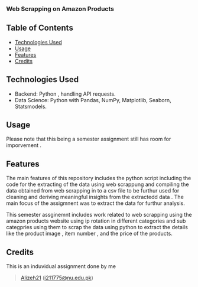 ### Web Scrapping on Amazon Products 

## Table of Contents
- [Technologies Used](#Technologies)
- [Usage](#usage)
- [Features](#features)
- [Credits](#credits)

## Technologies Used

- Backend: Python , handling API requests.
- Data Science: Python with Pandas, NumPy, Matplotlib, Seaborn, Statsmodels.

## Usage
Please note that this being a semester assignment still has room for imporvement .

## Features 

The main features of this repository includes the python script including the code for the extracting of the data using web scrappung and compiling the data obtained from web scrapping in to a csv file to be furthur used for cleaning and deriving meaningful insights from the extractedd data . The main focus of the assigmnent was to extract the data for furthur analysis. 

This  semester assginemnt includes work  related to web scrapping using the amazon products website using ip rotation in different categories and sub categpries 
using them to scrap the data using python to extract the details like the product image ,  item number , and the  price of the products. 

## Credits 

This is an induvidual assignment done by me 

> [Alizeh21](https://github.com/Alizeh21) (i211775@nu.edu.pk)

